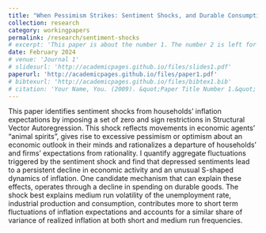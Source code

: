 ```yaml
---
title: "When Pessimism Strikes: Sentiment Shocks, and Durable Consumption"
collection: research
category: workingpapers
permalink: /research/sentiment-shocks
# excerpt: 'This paper is about the number 1. The number 2 is left for future work.'
date: February 2024
# venue: 'Journal 1'
# slidesurl: 'http://academicpages.github.io/files/slides1.pdf'
paperurl: 'http://academicpages.github.io/files/paper1.pdf'
# bibtexurl: 'http://academicpages.github.io/files/bibtex1.bib'
# citation: 'Your Name, You. (2009). &quot;Paper Title Number 1.&quot; <i>Journal 1</i>. 1(1).'
---
```

This paper identifies sentiment shocks from households’ inflation expectations by
imposing a set of zero and sign restrictions in Structural Vector Autoregression. This
shock reflects movements in economic agents’ “animal spirits”, gives rise to excessive
pessimism or optimism about an economic outlook in their minds and rationalizes a
departure of households’ and firms’ expectations from rationality. I quantify aggregate
fluctuations triggered by the sentiment shock and find that depressed sentiments lead
to a persistent decline in economic activity and an unusual S-shaped dynamics of
inflation. One candidate mechanism that can explain these effects, operates through a
decline in spending on durable goods. The shock best explains medium run volatility
of the unemployment rate, industrial production and consumption, contributes more
to short term fluctuations of inflation expectations and accounts for a similar share of
variance of realized inflation at both short and medium run frequencies.
